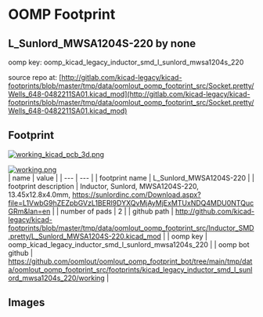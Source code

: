 # OOMP Footprint  
## L_Sunlord_MWSA1204S-220  by none  
  
oomp key: oomp_kicad_legacy_inductor_smd_l_sunlord_mwsa1204s_220  
  
source repo at: [http://gitlab.com/kicad-legacy/kicad-footprints/blob/master/tmp/data/oomlout_oomp_footprint_src/Socket.pretty/Wells_648-0482211SA01.kicad_mod](http://gitlab.com/kicad-legacy/kicad-footprints/blob/master/tmp/data/oomlout_oomp_footprint_src/Socket.pretty/Wells_648-0482211SA01.kicad_mod)  
## Footprint  
  
[![working_kicad_pcb_3d.png](working_kicad_pcb_3d_600.png)](working_kicad_pcb_3d.png)  
  
[![working.png](working_600.png)](working.png)  
| name | value | 
| --- | --- | 
| footprint name | L_Sunlord_MWSA1204S-220 | 
| footprint description | Inductor, Sunlord, MWSA1204S-220, 13.45x12.8x4.0mm, https://sunlordinc.com/Download.aspx?file=L1VwbG9hZEZpbGVzL1BERl9DYXQvMjAyMjExMTUxNDQ4MDU0NTQucGRm&lan=en | 
| number of pads | 2 | 
| github path | http://github.com/kicad-legacy/kicad-footprints/blob/master/tmp/data/oomlout_oomp_footprint_src/Inductor_SMD.pretty/L_Sunlord_MWSA1204S-220.kicad_mod | 
| oomp key | oomp_kicad_legacy_inductor_smd_l_sunlord_mwsa1204s_220 | 
| oomp bot github | https://github.com/oomlout/oomlout_oomp_footprint_bot/tree/main/tmp/data/oomlout_oomp_footprint_src/footprints/kicad_legacy_inductor_smd_l_sunlord_mwsa1204s_220/working | 
## Images  
